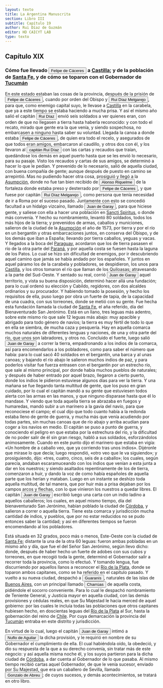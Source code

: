 ```yaml
---
layout: texto
title: La Argentina Manuscrita
section: Libro III
subtitle: Capítulo 19
author: Rui Díaz de Guzmán
editor: HD CAICYT LAB
type: texto
---
```


## Capítulo XIX

### Cómo fue llevado <button class="balloon" data-balloon-pos="up" data-balloon-length="large" data-balloon="Conqueror,Explorer,colonizer">Felipe de Cáceres</button> a <a href="https://recogito.pelagios.org/document/wzqxhk0h3vpikm/part/1/edit#af7b4383-752f-4770-b1e2-c120b3d1e478" target="_blank">Castilla</a>; y de la población de <a href="https://recogito.pelagios.org/document/wzqxhk0h3vpikm/part/1/edit#cb95d4b2-ad37-4342-a68d-dd88de0463ae" target="_blank">Santa Fe</a>, y de cómo se toparon con el Gobernador de <a href="https://recogito.pelagios.org/document/wzqxhk0h3vpikm/part/1/edit#8d7c52cc-ef79-498f-8911-b26fa9ffdf1d" target="_blank">Tucumán</a>


En este estado estaban las cosas de la provincia, después de la prisión de <button class="balloon" data-balloon-pos="up" data-balloon-length="large" data-balloon="Conqueror,Explorer,colonizer">Felipe de Cáceres</button>, cuando por orden del Obispo y <button class="balloon" data-balloon-pos="up" data-balloon-length="large" data-balloon="conqueror,explorer,colonizer">Rui Díaz Melgarejo</button>, para que, como enemigo capital suyo, le llevase a <a href="https://recogito.pelagios.org/document/wzqxhk0h3vpikm/part/1/edit#533b526e-e23b-43a8-aa11-846b67acc6ed" target="_blank">Castilla</a> en la carabela, que ya a este tiempo se estaba haciendo a mucha prisa. Y así el mismo año salió el capitán <button class="balloon" data-balloon-pos="up" data-balloon-length="large" data-balloon="conqueror,colonizer,explorer">Rui Díaz</button> envió seis soldados a ver quienes eran, con orden de que no llegasen a tierra hasta haberla reconocido: y con todo el recato, mirado que gente era la que venía, y siendo sospechosa, no embarcasen a ninguno hasta saber su voluntad. Llegada la canoa a donde estaba <button class="balloon" data-balloon-pos="up" data-balloon-length="large" data-balloon="Conqueror,Explorer,colonizer">Felipe de Cáceres</button>, de quien era todo el recelo, y asegurados de que todos eran amigos, embarcaron al caudillo, y otros dos con él, y los llevaron al <button class="balloon" data-balloon-pos="up" data-balloon-length="large" data-balloon="conqueror,colonizer,explorer">capitán Rui Díaz</button> con las cartas y recaudos que traían, quedándose los demás en aquel puerto hasta que se les envió lo necesario, para su pasaje. Visto los recaudos y cartas de sus amigos, se determinó a hacer lo que le pedían. Y prevenido de lo necesario, salió de aquella ciudad, con buena compañía de gente; aunque después de puesto en camino se arrepintió. Mas no pudiendo hacer otra cosa, prosiguió y llegó a la <a href="https://recogito.pelagios.org/document/wzqxhk0h3vpikm/part/1/edit#4b5fddcf-76fd-4a1b-a703-01297e5be34a" target="_blank">Asumpción</a>, donde no fue tan bien recibido de <button class="balloon" data-balloon-pos="up" data-balloon-length="large" data-balloon="conqueror,explorer,colonizer">Alonso Riquelme</button> de la fortaleza donde estaba preso y desterrado por <button class="balloon" data-balloon-pos="up" data-balloon-length="large" data-balloon="Conqueror,Explorer,colonizer">Felipe de Cáceres</button>, y que fuese por capitán <button class="balloon" data-balloon-pos="up" data-balloon-length="large" data-balloon="conqueror,explorer,colonizer">Rui Díaz Melgarejo</button>, como persona que tenía necesidad de ir a Roma por el suceso pasado. Juntamente con esto se concedió facultad a un hidalgo vizcaíno, llamado <button class="balloon" data-balloon-pos="up" data-balloon-length="large" data-balloon="person">Juan de Garay</button>, para que hiciese gente, y saliese con ella a hacer una población en <a href="https://recogito.pelagios.org/document/wzqxhk0h3vpikm/part/1/edit#ffbf61c5-c8c1-48b1-b75e-a0599df75151" target="_blank">Sancti Spiritus</a>, o donde más convenía. Y hecho su nombramiento, levantó 80 soldados, todos los más hijos de la tierra; y prevenidos de armas, caballos y municiones, salieron de la ciudad de la <a href="https://recogito.pelagios.org/document/wzqxhk0h3vpikm/part/1/edit#694fec49-e9aa-40d6-bdad-45feab94e77b" target="_blank">Asumpción</a> el año de 1573, por tierra y por el río en un bergantín y otras embarcaciones juntos, en conserva del Obispo, y de los demás que iban a España; llevando por tierra caballos, yeguas y vacas. Y llegados a la boca del <a href="https://recogito.pelagios.org/document/wzqxhk0h3vpikm/part/1/edit#88d9e7db-4d0b-41e5-ad14-738b61e2c613" target="_blank">Paraguay</a>, acordaron que los de tierra pasasen el río de la otra parte del <a href="https://recogito.pelagios.org/document/wzqxhk0h3vpikm/part/1/edit#5f29aac8-16a5-4c13-b72f-c0af486249b9" target="_blank">Paraná</a>, y por aquella costa se fuesen hasta la laguna de los Patos. Lo cual se hizo sin dificultad de enemigos, por ir descubriendo aquel camino que jamás se había andado por los españoles. Y juntos en aquel páramo los de la carabela y pobladores, se despidieron, los unos para <a href="https://recogito.pelagios.org/document/wzqxhk0h3vpikm/part/1/edit#998c6875-0769-4331-8d34-75ebb5ca09f3" target="_blank">Castilla</a>, y los otros tomaron el río que llaman de los Quiloasas; atravesando a la parte del Sud-Oeste. Y sentado su real, corrió <button class="balloon" data-balloon-pos="up" data-balloon-length="large" data-balloon="person">Juan de Garay</button> aquel territorio, y vista su buena disposición, determinó hacer allá una fundación; para lo cual ordenó su elección y Cabildo, regidores, con dos alcaldes ordinarios y su procurador. Y habiendo tomado la posesión, y hecho los requisitos de ella, puso luego por obra un fuerte de tapia, de la capacidad de una cuadra, con sus torreones, donde se metió con su gente. Fue hecha esta fundación llamada la ciudad de <a href="https://recogito.pelagios.org/document/wzqxhk0h3vpikm/part/1/edit#c501ee44-6ae7-4692-816d-500619dfe601" target="_blank">Santa Fe</a>, el aña referido, día del Bienaventurado San Jerónimo. Está en un llano, tres leguas más adentro, sobre este mismo río que sale 12 leguas más abajo: muy apacible y abrigado para todo género de navíos; la tierra es muy fértil de todo lo que en ella se siembra, de mucha caza y pesquería. Hay en aquella comarca muchos naturales de diferentes lenguas y naciones, de una y otra parte del río, que unos son labradores, y otros no. Concluido el fuerte, luego salió <button class="balloon" data-balloon-pos="up" data-balloon-length="large" data-balloon="person">Juan de Garay</button> a correr la tierra, empadronando a los indios de la comarca, así para encomendarlos a los pobladores, como para saber el número que había: para lo cual sacó 40 soldados en el bergantín, una barca y al unas canoas; y bajando el río abajo le salieron muchos indios de paz, y para poderlos visitar fue fuerza entrasen con el bergantín por un estrecho río, que sale al mismo principal, por donde había muchos pueblos de naturales; y después de haber entrado por aquel brazo, llegaron a cierto puerto, donde los indios le pidieron estuviese algunos días para ver la tierra. Y una mañana se fue llegando tanta multitud de gente, que los puso en gran cuidado, por lo cual el capitán mandó a su gente que estuviesen todos alerta con las armas en las manos, y que ninguno disparase hasta que él lo mandase. Y viendo que toda aquella tierra se abrazaba en fuegos y humaredas, mandó subir a un marinero a la gavia del navío, para que reconociese el campo; el cual dijo que todo cuanto había a la redonda estaba lleno de gente de guerra, y mucha más que venía acudiendo por todas partes, sin muchas canoas que de río abajo y arriba acudían para coger a los navíos en medio. El capitán se puso a punto de guerra, y conociendo el peligro en que estaba por la estrechura del río, y la dificultad de no poder salir de él sin gran riesgo, habló a sus soldados, esforzándolos animosamente. Cuando en este punto dijo el marinero que estaba en vigía: «Un hombre de a caballo veo, que ya corriendo tras unos indios». Dijéronle que mirase lo que decía; luego respondió, «otro veo que le va siguiendo»; y prosiguiendo, dijo: «tres, cuatro, cinco, seis de a caballo»; los cuales, según parecía, andaban escaramuceando con los indios que venían a esta junta a dar en los nuestros; y siendo asaltados repentinamente de los de tierra, comenzaron a huir, y dando la voz de como había españoles de aquella parte que los herían y mataban. Luego en un instante se deshizo toda aquella multitud, de tal manera, que por huir más a prisa dejaban por los campos arcos y flechas, con lo que vinieron los nuestros a quedar libres. El capitán <button class="balloon" data-balloon-pos="up" data-balloon-length="large" data-balloon="person">Juan de Garay</button> escribió luego una carta con un indio ladino a aquellos caballeros; los cuales, en aquel mismo tiempo, día del bienaventurado San Jerónimo, habían poblado la ciudad de <a href="https://recogito.pelagios.org/document/wzqxhk0h3vpikm/part/1/edit#d93375bb-e989-484a-9fe6-c9b90e39dbe6" target="_blank">Córdoba</a>, y salieron a correr o aquella tierra. Tiene esta comarca y jurisdicción mucha cantidad de indios, y pueblos, que por no estar reducidos no se pudo entonces saber la cantidad; y así en diferentes tiempos se fueron encomendando al los pobladores.

Está situada en 32 grados, poco más o menos, Este-Oeste con la ciudad de <a href="https://recogito.pelagios.org/document/wzqxhk0h3vpikm/part/1/edit#dca0676a-3e43-47b2-89c7-b3446abdd0ad" target="_blank">Santa Fe</a>; distante la una de la otra 60 leguas: fueron ambas pobladas en un mismo año y día, que fue el del Señor San Jerónimo, según llevo dicho: donde, después de haber hecho un fuerte de adobes con sus cubos y torreones, en que recogió toda la gente, determinó el Gobernador salir a recorrer toda la provincia, como lo efectuó. Y tomando lengua, fue discurriendo por aquellos llanos a reconocer el <a href="https://recogito.pelagios.org/document/wzqxhk0h3vpikm/part/1/edit#939613e8-1f0b-4c0e-b408-486d85866072" target="_blank">Río de la Plata</a>, donde se toparon ambos capitanes, como se ha referido en el capítulo pasado. Y vuelto a su nueva ciudad, despachó a <button class="balloon" data-balloon-pos="up" data-balloon-length="large" data-balloon="tribe,native people">Guaranís</button>, naturales de las islas de <a href="https://recogito.pelagios.org/document/wzqxhk0h3vpikm/part/1/edit#4e4aeece-ba34-4f6f-8ec5-c491a6d3d603" target="_blank">Buenos Aires</a>, con un principal llamado <button class="balloon" data-balloon-pos="up" data-balloon-length="large" data-balloon="tribe">Charrúas</button> de aquella costa, pidiéndole el socorro conveniente. Para lo cual le despachó nombramiento de Teniente General, y Justicia mayor en aquella ciudad, con las demás provisiones y cédulas reales, en que Su Majestad le hacia merced de aquel gobierno: por las cuales le incluía todas las poblaciones que otros capitanes hubiesen hecho, en doscientas leguas del <a href="https://recogito.pelagios.org/document/wzqxhk0h3vpikm/part/1/edit#2f863d13-be19-4d2b-bccd-47ec58d82426" target="_blank">Río de la Plata</a> al Sur, hasta la gobernación del reino de <a href="https://recogito.pelagios.org/document/wzqxhk0h3vpikm/part/1/edit#5a7a91e5-abc7-4b15-a186-a16ecbd92787" target="_blank">Chile</a>. Por cuya demarcación la provincia del <a href="https://recogito.pelagios.org/document/wzqxhk0h3vpikm/part/1/edit#fade7dcc-8a9c-4884-b4c4-e85fb72f65e9" target="_blank">Tucumán</a> entraba en este distrito y jurisdicción.

En virtud de lo cual, luego el capitán <button class="balloon" data-balloon-pos="up" data-balloon-length="large" data-balloon="person">Juan de Garay</button> intimó a <button class="balloon" data-balloon-pos="up" data-balloon-length="large" data-balloon="person">Nuflo de Aguilar</button> la dicha provisión, y le requirió en nombre de su Gobernador el cumplimiento de ella. El cual habiéndola oído, la obedeció, y dio su respuesta de la que a su derecho convenía, sin tratar más de este negocio: y así aquella misma noche él, y los suyos partieron para la dicha ciudad de <a href="https://recogito.pelagios.org/document/wzqxhk0h3vpikm/part/1/edit#cc72b7d7-b93f-42ae-80f9-dfdbab436051" target="_blank">Córdoba</a>, a dar cuenta al Gobernador de lo que pasaba. Al mismo tiempo recibió cartas aquel Gobernador, de que le venía sucesor, enviado por Su Majestad, que era un caballero de Sevilla, llamado <button class="balloon" data-balloon-pos="up" data-balloon-length="large" data-balloon="person">Gonzalo de Abreu</button>; de cuyos sucesos, y demás acontecimientos, se tratará en otro libro.